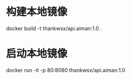 # 构建本地镜像
docker build -t thankwsx/api.aiman:1.0 .

# 启动本地镜像

docker run -it -p 80:8080 thankwsx/api.aiman:1.0